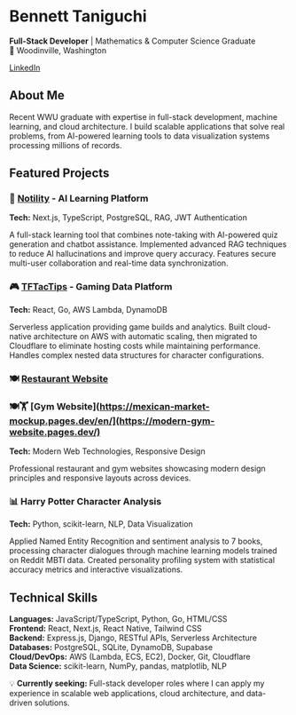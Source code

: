 # Bennett Taniguchi

**Full-Stack Developer** | Mathematics & Computer Science Graduate  
📍 Woodinville, Washington 

[LinkedIn](https://www.linkedin.com/in/bennett-taniguchi-360431171/)

## About Me

Recent WWU graduate with expertise in full-stack development, machine learning, and cloud architecture. I build scalable applications that solve real problems, from AI-powered learning tools to data visualization systems processing millions of records.

## Featured Projects

### 🧠 [Notility](https://bennett-taniguchi-blogr-nextjs-prisma.vercel.app/) - AI Learning Platform
**Tech:** Next.js, TypeScript, PostgreSQL, RAG, JWT Authentication

A full-stack learning tool that combines note-taking with AI-powered quiz generation and chatbot assistance. Implemented advanced RAG techniques to reduce AI hallucinations and improve query accuracy. Features secure multi-user collaboration and real-time data synchronization.

### 🎮 [TFTacTips](https://teamfight-page.pages.dev/) - Gaming Data Platform  
**Tech:** React, Go, AWS Lambda, DynamoDB

Serverless application providing game builds and analytics. Built cloud-native architecture on AWS with automatic scaling, then migrated to Cloudflare to eliminate hosting costs while maintaining performance. Handles complex nested data structures for character configurations.

### 🍽️ [Restaurant Website](https://mexican-market-mockup.pages.dev/en/)
### 🍽🏋️ [Gym Website](https://mexican-market-mockup.pages.dev/en/](https://modern-gym-website.pages.dev/) 
**Tech:** Modern Web Technologies, Responsive Design

Professional restaurant and gym websites showcasing modern design principles and responsive layouts across devices.


### 📊 Harry Potter Character Analysis
**Tech:** Python, scikit-learn, NLP, Data Visualization

Applied Named Entity Recognition and sentiment analysis to 7 books, processing character dialogues through machine learning models trained on Reddit MBTI data. Created personality profiling system with statistical accuracy metrics and interactive visualizations.

## Technical Skills

**Languages:** JavaScript/TypeScript, Python, Go, HTML/CSS  
**Frontend:** React, Next.js, React Native, Tailwind CSS  
**Backend:** Express.js, Django, RESTful APIs, Serverless Architecture  
**Databases:** PostgreSQL, SQLite, DynamoDB, Supabase  
**Cloud/DevOps:** AWS (Lambda, ECS, EC2), Docker, Git, Cloudflare  
**Data Science:** scikit-learn, NumPy, pandas, matplotlib, NLP


💡 **Currently seeking:** Full-stack developer roles where I can apply my experience in scalable web applications, cloud architecture, and data-driven solutions.
